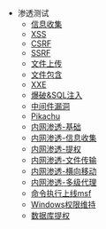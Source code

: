 <!-- 渗透测试/_sidebar.md -->

* 渗透测试
  * [信息收集](/渗透测试/信息收集.md)
  * [XSS](/渗透测试/XSS.md)
  * [CSRF](/渗透测试/CSRF.md)
  * [SSRF](/渗透测试/SSRF.md)
  * [文件上传](/渗透测试/文件上传.md)
  * [文件包含](/渗透测试/文件包含.md)
  * [XXE](/渗透测试/XXE.md)
  * [爆破&SQL注入](/渗透测试/爆破&SQL注入.md)
  * [中间件漏洞](/渗透测试/中间件漏洞.md)
  * [Pikachu](/渗透测试/Pikachu.md)
  * [内网渗透-基础](/渗透测试/内网渗透-基础.md)
  * [内网渗透-信息收集](/渗透测试/内网渗透-信息收集.md)
  * [内网渗透-提权](/渗透测试/内网渗透-提权.md)
  * [内网渗透-文件传输](/渗透测试/内网渗透-文件传输.md)
  * [内网渗透-横向移动](/渗透测试/内网渗透-横向移动.md)
  * [内网渗透-多级代理](/渗透测试/内网渗透-多级代理.md)
  * [命令执行上线msf](/渗透测试/命令执行上线msf.md)
  * [Windows权限维持](/渗透测试/windows权限维持.md)
  * [数据库提权](/渗透测试/数据库提权.md)

<!-- * 编程语言
  * [Python](/编程语言/Python/)
  * [Java](/编程语言/Java/)
  * [Go](/编程语言/Go/)

* 工具
  * [工具](/工具/XSS/)
  * [编码](/渗透测试/CSRF/)
  * [SSRF](/渗透测试/SSRF/) -->
